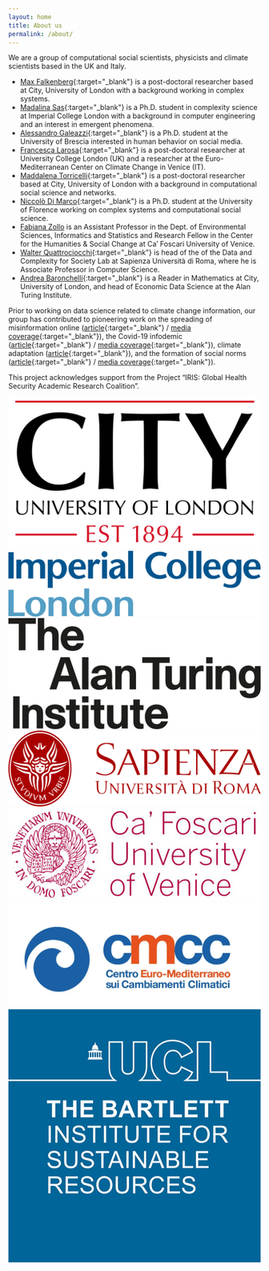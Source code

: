 ```yaml
---
layout: home
title: About us
permalink: /about/
---
```



We are a group of computational social scientists, physicists and climate scientists based in the UK and Italy.



- [Max Falkenberg](https://twitter.com/MaxFalken){:target="_blank"} is a post-doctoral researcher based at City, University of London with a background working in complex systems.
- [Madalina Sas](https://mis.pm){:target="_blank"} is a Ph.D. student in complexity science at Imperial College London with a background in computer engineering and an interest in emergent phenomena.
- [Alessandro Galeazzi](https://scholar.google.com/citations?user=LGWBII4AAAAJ&hl){:target="_blank"} is a Ph.D. student at the University of Brescia interested in human behavior on social media.
- [Francesca Larosa](https://scholar.google.com/citations?user=89qTlnEAAAAJ&hl=it&oi=ao){:target="_blank"} is a post-doctoral researcher at University College London (UK) and a researcher at the Euro-Mediterranean Center on Climate Change in Venice (IT).
- [Maddalena Torricelli](https://maddaleona.github.io/){:target="_blank"} is a post-doctoral researcher based at City, University of London with a background in computational social science and networks.
- [Niccolò Di Marco](https://twitter.com/Nicco84394204){:target="_blank"} is a Ph.D. student at the University of Florence working on complex systems and computational social science.
- [Fabiana Zollo](https://www.unive.it/data/persone/14075308/curriculum) is an Assistant Professor in the Dept. of Environmental Sciences, Informatics and Statistics and Research Fellow in the Center for the Humanities & Social Change at Ca’ Foscari University of Venice.
- [Walter Quattrociocchi](https://sites.google.com/view/walterquattrociocchi/home){:target="_blank"} is head of the of the Data and Complexity for Society Lab at Sapienza Università di Roma, where he is Associate Professor in Computer Science.
- [Andrea Baronchelli](https://www.andreabaronchelli.com/){:target="_blank"} is a Reader in Mathematics at City, University of London, and head of Economic Data Science at the Alan Turing Institute.

Prior to working on data science related to climate change information, our group has contributed to pioneering work on the spreading of misinformation online ([article](https://www.pnas.org/content/113/3/554){:target="_blank"} / [media coverage](https://pnas.altmetric.com/details/4951559){:target="_blank"}), the Covid-19 infodemic ([article](https://doi.org/10.1038/s41598-020-73510-5){:target="_blank"} / [media coverage](https://nature.altmetric.com/details/91846881){:target="_blank"}), climate adaptation ([article](https://iopscience.iop.org/article/10.1088/1748-9326/ab304d){:target="_blank"}), and the formation of social norms ([article](https://www.science.org/doi/abs/10.1126/science.aas8827){:target="_blank"} / [media coverage](https://www.scientificamerican.com/article/the-25-revolution-how-big-does-a-minority-have-to-be-to-reshape-society/){:target="_blank"}).

This project acknowledges support from the Project “IRIS: Global Health Security Academic Research Coalition”.

<div class="flexi flexi-7">
<div><img src="/assets/img/city-uni.jpg"></div>
<div><img src="/assets/img/imperial.png"></div>
<div><img src="/assets/img/turing.jpg"></div>
<div><img src="/assets/img/sapienza.png"></div>
<div><img src="/assets/img/cafoscari.jpg"></div>
<div><img src="/assets/img/CMCCorizzontaleCOL.jpg"></div>
<div><img src="/assets/img/ISR_UCL.jpg"></div>
</div>
